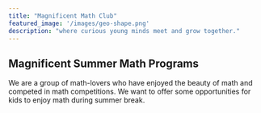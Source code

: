 ```yaml
---
title: "Magnificent Math Club"
featured_image: '/images/geo-shape.png'
description: "where curious young minds meet and grow together."
---
```


## Magnificent Summer Math Programs

We are a group of math-lovers who have enjoyed the beauty of math and competed in math competitions. We want to offer some opportunities for kids to enjoy math during summer break.
